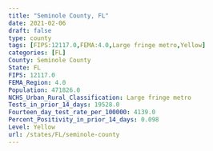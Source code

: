 ```yaml
---
title: "Seminole County, FL"
date: 2021-02-06
draft: false
type: county
tags: [FIPS:12117.0,FEMA:4.0,Large fringe metro,Yellow]
categories: [FL]
County: Seminole County
State: FL
FIPS: 12117.0
FEMA_Region: 4.0
Population: 471826.0
NCHS_Urban_Rural_Classification: Large fringe metro
Tests_in_prior_14_days: 19528.0
Fourteen_day_test_rate_per_100000: 4139.0
Percent_Positivity_in_prior_14_days: 0.098
Level: Yellow
url: /states/FL/seminole-county
---
```



